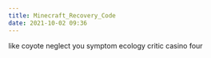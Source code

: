 ```yaml
---
title: Minecraft_Recovery_Code
date: 2021-10-02 09:36
---
```


like coyote neglect you symptom ecology critic casino four

